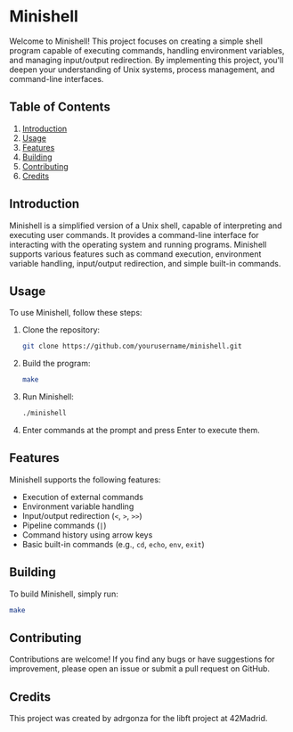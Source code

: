 # Minishell

Welcome to Minishell! This project focuses on creating a simple shell program capable of executing commands, handling environment variables, and managing input/output redirection. By implementing this project, you'll deepen your understanding of Unix systems, process management, and command-line interfaces.

## Table of Contents

1. [Introduction](#introduction)
2. [Usage](#usage)
3. [Features](#features)
4. [Building](#building)
5. [Contributing](#contributing)
6. [Credits](#credits)

## Introduction

Minishell is a simplified version of a Unix shell, capable of interpreting and executing user commands. It provides a command-line interface for interacting with the operating system and running programs. Minishell supports various features such as command execution, environment variable handling, input/output redirection, and simple built-in commands.

## Usage

To use Minishell, follow these steps:

1. Clone the repository:

    ```bash
    git clone https://github.com/yourusername/minishell.git
    ```

2. Build the program:

    ```bash
    make
    ```

3. Run Minishell:

    ```bash
    ./minishell
    ```

4. Enter commands at the prompt and press Enter to execute them.

## Features

Minishell supports the following features:

- Execution of external commands
- Environment variable handling
- Input/output redirection (`<`, `>`, `>>`)
- Pipeline commands (`|`)
- Command history using arrow keys
- Basic built-in commands (e.g., `cd`, `echo`, `env`, `exit`)

## Building

To build Minishell, simply run:

```bash
make
```

## Contributing
Contributions are welcome! If you find any bugs or have suggestions for improvement, please open an issue or submit a pull request on GitHub.

## Credits
This project was created by adrgonza for the libft project at 42Madrid.
